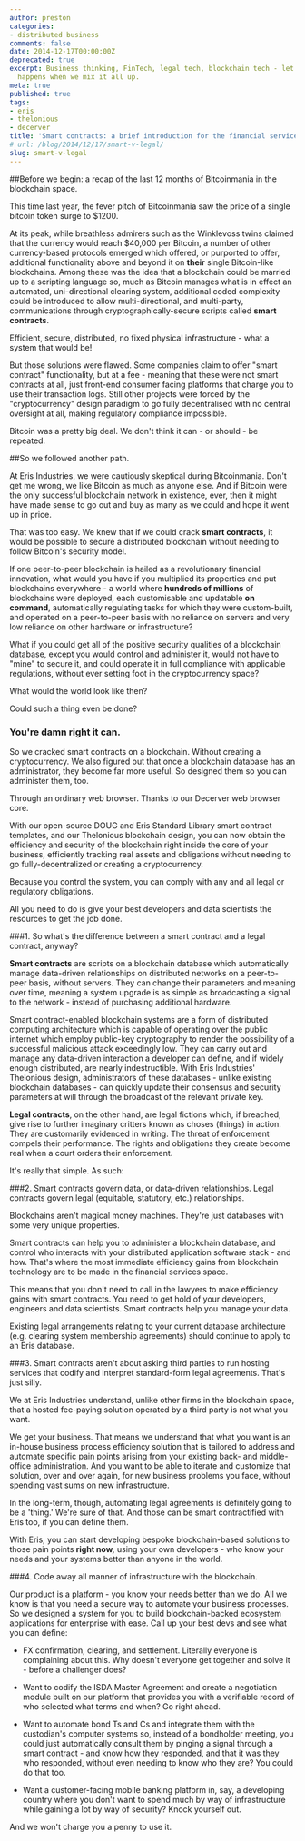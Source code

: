 ```yaml
---
author: preston
categories:
- distributed business
comments: false
date: 2014-12-17T00:00:00Z
deprecated: true
excerpt: Business thinking, FinTech, legal tech, blockchain tech - let's see what
  happens when we mix it all up.
meta: true
published: true
tags:
- eris
- thelonious
- decerver
title: 'Smart contracts: a brief introduction for the financial services industry'
# url: /blog/2014/12/17/smart-v-legal/
slug: smart-v-legal
---
```




##Before we begin: a recap of the last 12 months of Bitcoinmania in the blockchain space.

This time last year, the fever pitch of Bitcoinmania saw the price of a single bitcoin token surge to $1200.

At its peak, while breathless admirers such as the Winklevoss twins claimed that the currency would reach $40,000 per Bitcoin, a number of other currency-based protocols emerged which offered, or purported to offer, additional functionality above and beyond it on **their** single Bitcoin-like blockchains. Among these was the idea that a blockchain could be married up to a scripting language so, much as Bitcoin manages what is in effect an automated, uni-directional clearing system, additional coded complexity could be introduced to allow multi-directional, and multi-party, communications through cryptographically-secure scripts called **smart contracts**.

Efficient, secure, distributed, no fixed physical infrastructure - what a system that would be!

But those solutions were flawed. Some companies claim to offer "smart contract" functionality, but at a fee - meaning that these were not smart contracts at all, just front-end consumer facing platforms that charge you to use their transaction logs. Still other projects were forced by the "cryptocurrency" design paradigm to go fully decentralised with no central oversight at all, making regulatory compliance impossible.

Bitcoin was a pretty big deal. We don't think it can - or should - be repeated.

##So we followed another path.

At Eris Industries, we were cautiously skeptical during Bitcoinmania. Don't get me wrong, we like Bitcoin as much as anyone else. And if Bitcoin were the only successful blockchain network in existence, ever, then it might have made sense to go out and buy as many as we could and hope it went up in price.

That was too easy. We knew that if we could crack **smart contracts**, it would be possible to secure a distributed blockchain without needing to follow Bitcoin's security model.

If one peer-to-peer blockchain is hailed as a revolutionary financial innovation, what would you have if you multiplied its properties and put blockchains everywhere - a world where **hundreds of millions** of blockchains were deployed, each customisable and updatable **on command**, automatically regulating tasks for which they were custom-built, and operated on a peer-to-peer basis with no reliance on servers and very low reliance on other hardware or infrastructure?

What if you could get all of the positive security qualities of a blockchain database, except you would control and administer it, would not have to "mine" to secure it, and could operate it in full compliance with applicable regulations, without ever setting foot in the cryptocurrency space?

What would the world look like then?

Could such a thing even be done?

### You're damn right it can.

So we cracked smart contracts on a blockchain. Without creating a cryptocurrency. We also figured out that once a blockchain database has an administrator, they become far more useful. So designed them so you can administer them, too.

Through an ordinary web browser. Thanks to our Decerver web browser core.

With our open-source DOUG and Eris Standard Library smart contract templates, and our Thelonious blockchain design, you can now obtain the efficiency and security of the blockchain right inside the core of your business, efficiently tracking real assets and obligations without needing to go fully-decentralized or creating a cryptocurrency.

Because you control the system, you can comply with any and all legal or regulatory obligations.

All you need to do is give your best developers and data scientists the resources to get the job done.

###1. So what's the difference between a smart contract and a legal contract, anyway?

**Smart contracts** are scripts on a blockchain database which automatically manage data-driven relationships on distributed networks on a peer-to-peer basis, without servers. They can change their parameters and meaning over time, meaning a system upgrade is as simple as broadcasting a signal to the network - instead of purchasing additional hardware.

Smart contract-enabled blockchain systems are a form of distributed computing architecture which is capable of operating over the public internet which employ public-key cryptography to render the possibility of a successful malicious attack exceedingly low. They can carry out and manage any data-driven interaction a developer can define, and if widely enough distributed, are nearly indestructible. With Eris Industries' Thelonious design, administrators of these databases - unlike existing blockchain databases - can quickly update their consensus and security parameters at will through the broadcast of the relevant private key.

**Legal contracts**, on the other hand, are legal fictions which, if breached, give rise to further imaginary critters known as choses (things) in action. They are customarily evidenced in writing. The threat of enforcement compels their performance. The rights and obligations they create become real when a court orders their enforcement.

It's really that simple. As such:

###2. Smart contracts govern data, or data-driven relationships. Legal contracts govern legal (equitable, statutory, etc.) relationships.

Blockchains aren't magical money machines. They're just databases with some very unique properties.

Smart contracts can help you to administer a blockchain database, and control who interacts with your distributed application software stack - and how. That's where the most immediate efficiency gains from blockchain technology are to be made in the financial services space.

This means that you don't need to call in the lawyers to make efficiency gains with smart contracts. You need to get hold of your developers, engineers and data scientists. Smart contracts help you manage your data.

Existing legal arrangements relating to your current database architecture (e.g. clearing system membership agreements) should continue to apply to an Eris database.

###3. Smart contracts aren't about asking third parties to run hosting services that codify and interpret standard-form legal agreements. That's just silly.

We at Eris Industries understand, unlike other firms in the blockchain space, that a hosted fee-paying solution operated by a third party is not what you want.

We get your business. That means we understand that what you want is an in-house business process efficiency solution that is tailored to address and automate specific pain points arising from your existing back- and middle-office administration. And you want to be able to iterate and customize that solution, over and over again, for new business problems you face, without spending vast sums on new infrastructure.

In the long-term, though, automating legal agreements is definitely going to be a 'thing.' We're sure of that. And those can be smart contractified with Eris too, if you can define them.

With Eris, you can start developing bespoke blockchain-based solutions to those pain points **right now,** using your own developers - who know your needs and your systems better than anyone in the world.

###4. Code away all manner of infrastructure with the blockchain.

Our product is a platform - you know your needs better than we do. All we know is that you need a secure way to automate your business processes. So we designed a system for you to build blockchain-backed ecosystem applications for enterprise with ease. Call up your best devs and see what you can define:

* FX confirmation, clearing, and settlement. Literally everyone is complaining about this. Why doesn't everyone get together and solve it - before a challenger does?

* Want to codify the ISDA Master Agreement and create a negotiation module built on our platform that provides you with a verifiable record of who selected what terms and when? Go right ahead.

* Want to automate bond Ts and Cs and integrate them with the custodian's computer systems so, instead of a bondholder meeting, you could just automatically consult them by pinging a signal through a smart contract - and know how they responded, and that it was they who responded, without even needing to know who they are? You could do that too.

* Want a customer-facing mobile banking platform in, say, a developing country where you don't want to spend much by way of infrastructure while gaining a lot by way of security? Knock yourself out.

And we won't charge you a penny to use it.
